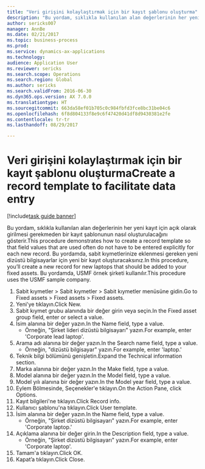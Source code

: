 ```yaml
--- 
title: "Veri girişini kolaylaştırmak için bir kayıt şablonu oluşturma"
description: "Bu yordam, sıklıkla kullanılan alan değerlerinin her yeni kayıt için açık olarak girilmesi gerekmeden bir kayıt şablonunun nasıl oluşturulacağını gösterir."
author: sericks007
manager: AnnBe
ms.date: 02/21/2017
ms.topic: business-process
ms.prod: 
ms.service: dynamics-ax-applications
ms.technology: 
audience: Application User
ms.reviewer: sericks
ms.search.scope: Operations
ms.search.region: Global
ms.author: sericks
ms.search.validFrom: 2016-06-30
ms.dyn365.ops.version: AX 7.0.0
ms.translationtype: HT
ms.sourcegitcommit: 663da58ef01b705c0c984fbfd3fce8bc31be04c6
ms.openlocfilehash: 6f8d804133f8e9c6f47420d41df8d9430381e2fe
ms.contentlocale: tr-tr
ms.lasthandoff: 08/29/2017

---
```

# <a name="create-a-record-template-to-facilitate-data-entry"></a><span data-ttu-id="4d86e-103">Veri girişini kolaylaştırmak için bir kayıt şablonu oluşturma</span><span class="sxs-lookup"><span data-stu-id="4d86e-103">Create a record template to facilitate data entry</span></span>

[!include[task guide banner](../../includes/task-guide-banner.md)]

<span data-ttu-id="4d86e-104">Bu yordam, sıklıkla kullanılan alan değerlerinin her yeni kayıt için açık olarak girilmesi gerekmeden bir kayıt şablonunun nasıl oluşturulacağını gösterir.</span><span class="sxs-lookup"><span data-stu-id="4d86e-104">This procedure demonstrates how to create a record template so that field values that are used often do not have to be entered explicitly for each new record.</span></span> <span data-ttu-id="4d86e-105">Bu yordamda, sabit kıymetlerinize eklenmesi gereken yeni dizüstü bilgisayarlar için yeni bir kayıt oluşturacaksınız.</span><span class="sxs-lookup"><span data-stu-id="4d86e-105">In this procedure, you’ll create a new record for new laptops that should be added to your fixed assets.</span></span> <span data-ttu-id="4d86e-106">Bu yordamda, USMF örnek şirketi kullanılır.</span><span class="sxs-lookup"><span data-stu-id="4d86e-106">This procedure uses the USMF sample company.</span></span>

1. <span data-ttu-id="4d86e-107">Sabit kıymetler > Sabit kıymetler > Sabit kıymetler menüsüne gidin.</span><span class="sxs-lookup"><span data-stu-id="4d86e-107">Go to Fixed assets > Fixed assets > Fixed assets.</span></span>
2. <span data-ttu-id="4d86e-108">Yeni'ye tıklayın.</span><span class="sxs-lookup"><span data-stu-id="4d86e-108">Click New.</span></span>
3. <span data-ttu-id="4d86e-109">Sabit kıymet grubu alanında bir değer girin veya seçin.</span><span class="sxs-lookup"><span data-stu-id="4d86e-109">In the Fixed asset group field, enter or select a value.</span></span>
4. <span data-ttu-id="4d86e-110">İsim alanına bir değer yazın.</span><span class="sxs-lookup"><span data-stu-id="4d86e-110">In the Name field, type a value.</span></span>
    * <span data-ttu-id="4d86e-111">Örneğin, "Şirket lideri dizüstü bilgisayarı" yazın.</span><span class="sxs-lookup"><span data-stu-id="4d86e-111">For example, enter 'Corporate lead laptop'.</span></span>  
5. <span data-ttu-id="4d86e-112">Arama adı alanına bir değer yazın.</span><span class="sxs-lookup"><span data-stu-id="4d86e-112">In the Search name field, type a value.</span></span>
    * <span data-ttu-id="4d86e-113">Örneğin, "dizüstü bilgisayar" yazın.</span><span class="sxs-lookup"><span data-stu-id="4d86e-113">For example, enter 'laptop.'</span></span>  
6. <span data-ttu-id="4d86e-114">Teknik bilgi bölümünü genişletin.</span><span class="sxs-lookup"><span data-stu-id="4d86e-114">Expand the Technical information section.</span></span>
7. <span data-ttu-id="4d86e-115">Marka alanına bir değer yazın.</span><span class="sxs-lookup"><span data-stu-id="4d86e-115">In the Make field, type a value.</span></span>
8. <span data-ttu-id="4d86e-116">Model alanına bir değer yazın.</span><span class="sxs-lookup"><span data-stu-id="4d86e-116">In the Model field, type a value.</span></span>
9. <span data-ttu-id="4d86e-117">Model yılı alanına bir değer yazın.</span><span class="sxs-lookup"><span data-stu-id="4d86e-117">In the Model year field, type a value.</span></span>
10. <span data-ttu-id="4d86e-118">Eylem Bölmesinde, Seçenekler'e tıklayın.</span><span class="sxs-lookup"><span data-stu-id="4d86e-118">On the Action Pane, click Options.</span></span>
11. <span data-ttu-id="4d86e-119">Kayıt bilgileri'ne tıklayın.</span><span class="sxs-lookup"><span data-stu-id="4d86e-119">Click Record info.</span></span>
12. <span data-ttu-id="4d86e-120">Kullanıcı şablonu'na tıklayın.</span><span class="sxs-lookup"><span data-stu-id="4d86e-120">Click User template.</span></span>
13. <span data-ttu-id="4d86e-121">İsim alanına bir değer yazın.</span><span class="sxs-lookup"><span data-stu-id="4d86e-121">In the Name field, type a value.</span></span>
    * <span data-ttu-id="4d86e-122">Örneğin, "Şirket dizüstü bilgisayarı" yazın.</span><span class="sxs-lookup"><span data-stu-id="4d86e-122">For example, enter 'Corporate laptop.'</span></span>  
14. <span data-ttu-id="4d86e-123">Açıklama alanına bir değer girin.</span><span class="sxs-lookup"><span data-stu-id="4d86e-123">In the Description field, type a value.</span></span>
    * <span data-ttu-id="4d86e-124">Örneğin, "Şirket dizüstü bilgisayarı" yazın.</span><span class="sxs-lookup"><span data-stu-id="4d86e-124">For example, enter 'Corporate laptop'.</span></span>  
15. <span data-ttu-id="4d86e-125">Tamam'a tıklayın.</span><span class="sxs-lookup"><span data-stu-id="4d86e-125">Click OK.</span></span>
16. <span data-ttu-id="4d86e-126">Kapat’a tıklayın.</span><span class="sxs-lookup"><span data-stu-id="4d86e-126">Click Close.</span></span>


